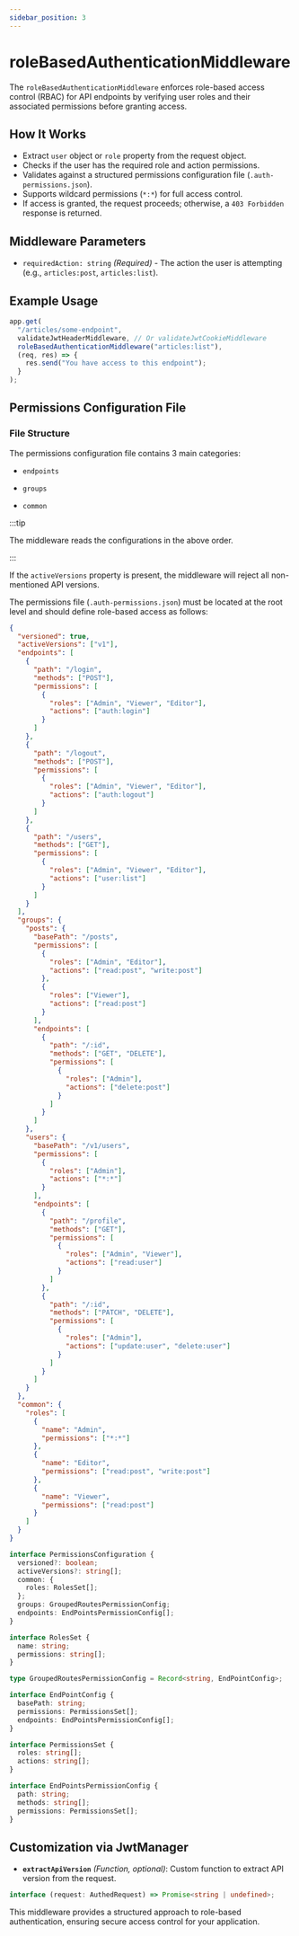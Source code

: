 ```yaml
---
sidebar_position: 3
---
```


# roleBasedAuthenticationMiddleware

The `roleBasedAuthenticationMiddleware` enforces role-based access control (RBAC) for API endpoints by verifying user roles and their associated permissions before granting access.

## How It Works

- Extract `user` object or `role` property from the request object.
- Checks if the user has the required role and action permissions.
- Validates against a structured permissions configuration file (`.auth-permissions.json`).
- Supports wildcard permissions (`*:*`) for full access control.
- If access is granted, the request proceeds; otherwise, a `403 Forbidden` response is returned.

## Middleware Parameters

- `requiredAction: string` _(Required)_ - The action the user is attempting (e.g., `articles:post`, `articles:list`).

## Example Usage

```typescript
app.get(
  "/articles/some-endpoint",
  validateJwtHeaderMiddleware, // Or validateJwtCookieMiddleware
  roleBasedAuthenticationMiddleware("articles:list"),
  (req, res) => {
    res.send("You have access to this endpoint");
  }
);
```

## Permissions Configuration File

### File Structure

The permissions configuration file contains 3 main categories:

- `endpoints`

- `groups`

- `common`

:::tip

The middleware reads the configurations in the above order.

:::

If the `activeVersions` property is present, the middleware will reject all non-mentioned API versions.

The permissions file (`.auth-permissions.json`) must be located at the root level and should define role-based access as follows:

```json
{
  "versioned": true,
  "activeVersions": ["v1"],
  "endpoints": [
    {
      "path": "/login",
      "methods": ["POST"],
      "permissions": [
        {
          "roles": ["Admin", "Viewer", "Editor"],
          "actions": ["auth:login"]
        }
      ]
    },
    {
      "path": "/logout",
      "methods": ["POST"],
      "permissions": [
        {
          "roles": ["Admin", "Viewer", "Editor"],
          "actions": ["auth:logout"]
        }
      ]
    },
    {
      "path": "/users",
      "methods": ["GET"],
      "permissions": [
        {
          "roles": ["Admin", "Viewer", "Editor"],
          "actions": ["user:list"]
        }
      ]
    }
  ],
  "groups": {
    "posts": {
      "basePath": "/posts",
      "permissions": [
        {
          "roles": ["Admin", "Editor"],
          "actions": ["read:post", "write:post"]
        },
        {
          "roles": ["Viewer"],
          "actions": ["read:post"]
        }
      ],
      "endpoints": [
        {
          "path": "/:id",
          "methods": ["GET", "DELETE"],
          "permissions": [
            {
              "roles": ["Admin"],
              "actions": ["delete:post"]
            }
          ]
        }
      ]
    },
    "users": {
      "basePath": "/v1/users",
      "permissions": [
        {
          "roles": ["Admin"],
          "actions": ["*:*"]
        }
      ],
      "endpoints": [
        {
          "path": "/profile",
          "methods": ["GET"],
          "permissions": [
            {
              "roles": ["Admin", "Viewer"],
              "actions": ["read:user"]
            }
          ]
        },
        {
          "path": "/:id",
          "methods": ["PATCH", "DELETE"],
          "permissions": [
            {
              "roles": ["Admin"],
              "actions": ["update:user", "delete:user"]
            }
          ]
        }
      ]
    }
  },
  "common": {
    "roles": [
      {
        "name": "Admin",
        "permissions": ["*:*"]
      },
      {
        "name": "Editor",
        "permissions": ["read:post", "write:post"]
      },
      {
        "name": "Viewer",
        "permissions": ["read:post"]
      }
    ]
  }
}
```

```typescript
interface PermissionsConfiguration {
  versioned?: boolean;
  activeVersions?: string[];
  common: {
    roles: RolesSet[];
  };
  groups: GroupedRoutesPermissionConfig;
  endpoints: EndPointsPermissionConfig[];
}

interface RolesSet {
  name: string;
  permissions: string[];
}

type GroupedRoutesPermissionConfig = Record<string, EndPointConfig>;

interface EndPointConfig {
  basePath: string;
  permissions: PermissionsSet[];
  endpoints: EndPointsPermissionConfig[];
}

interface PermissionsSet {
  roles: string[];
  actions: string[];
}

interface EndPointsPermissionConfig {
  path: string;
  methods: string[];
  permissions: PermissionsSet[];
}
```

## Customization via JwtManager

- **`extractApiVersion`** _(Function, optional)_: Custom function to extract API version from the request.

```typescript title="authTokenExtractor"
interface (request: AuthedRequest) => Promise<string | undefined>;
```

This middleware provides a structured approach to role-based authentication, ensuring secure access control for your application.
